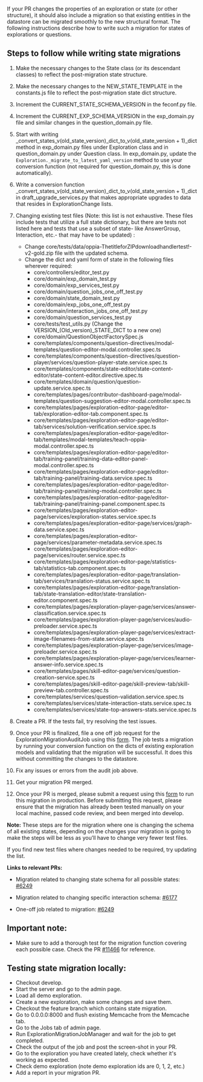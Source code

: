 If your PR changes the properties of an exploration or state (or other structure), it should also include a migration so that existing entities in the datastore can be migrated smoothly to the new structural format. The following instructions describe how to write such a migration for states of explorations or questions.

## Steps to follow while writing state migrations
1. Make the necessary changes to the State class (or its descendant classes) to reflect the post-migration state structure.
2. Make the necessary changes to the NEW_STATE_TEMPLATE in the constants.js file to reflect the post-migration state dict structure.
3. Increment the CURRENT_STATE_SCHEMA_VERSION in the feconf.py file.
4. Increment the CURRENT_EXP_SCHEMA_VERSION in the exp_domain.py file and similar changes in the question_domain.py file.
5. Start with writing _convert_states_v(old_state_version)_dict_to_v(old_state_version + 1)_dict method in exp_domain.py files under Exploration class and in question_domain.py under Question class. In exp_domain.py, update the ```Exploration._migrate_to_latest_yaml_version``` method to use your conversion function (not required for question_domain.py, this is done automatically).
6. Write a conversion function _convert_states_v(old_state_version)_dict_to_v(old_state_version + 1)_dict in draft_upgrade_services.py that makes appropriate upgrades to data that resides in ExplorationChange lists.
7. Changing existing test files (Note: this list is not exhaustive. These files include tests that utilize a full state dictionary, but there are tests not listed here and tests that use a subset of state- like AnswerGroup, Interaction, etc.- that may have to be updated) :
   - Change core/tests/data/oppia-ThetitleforZIPdownloadhandlertest!-v2-gold.zip file with the updated schema.
   - Change the dict and yaml form of state in the following files wherever required:
     - core/controllers/editor_test.py
     - core/domain/exp_domain_test.py
     - core/domain/exp_services_test.py
     - core/domain/question_jobs_one_off_test.py
     - core/domain/state_domain_test.py
     - core/domain/exp_jobs_one_off_test.py
     - core/domain/interaction_jobs_one_off_test.py
     - core/domain/question_services_test.py
     - core/tests/test_utils.py (Change the VERSION_(Old_version)_STATE_DICT to a new one)
     - core/domain/QuestionObjectFactorySpec.js
     - core/templates/components/question-directives/modal-templates/question-editor-modal.controller.spec.ts
     - core/templates/components/question-directives/question-player/services/question-player-state.service.spec.ts
     - core/templates/components/state-editor/state-content-editor/state-content-editor.directive.spec.ts
     - core/templates/domain/question/question-update.service.spec.ts
     - core/templates/pages/contributor-dashboard-page/modal-templates/question-suggestion-editor-modal.controller.spec.ts
     - core/templates/pages/exploration-editor-page/editor-tab/exploration-editor-tab.component.spec.ts
     - core/templates/pages/exploration-editor-page/editor-tab/services/solution-verification.service.spec.ts
     - core/templates/pages/exploration-editor-page/editor-tab/templates/modal-templates/teach-oppia-modal.controller.spec.ts
     - core/templates/pages/exploration-editor-page/editor-tab/training-panel/training-data-editor-panel-modal.controller.spec.ts
     - core/templates/pages/exploration-editor-page/editor-tab/training-panel/training-data.service.spec.ts
     - core/templates/pages/exploration-editor-page/editor-tab/training-panel/training-modal.controller.spec.ts
     - core/templates/pages/exploration-editor-page/editor-tab/training-panel/training-panel.component.spec.ts
     - core/templates/pages/exploration-editor-page/services/exploration-states.service.spec.ts
     - core/templates/pages/exploration-editor-page/services/graph-data.service.spec.ts
     - core/templates/pages/exploration-editor-page/services/parameter-metadata.service.spec.ts
     - core/templates/pages/exploration-editor-page/services/router.service.spec.ts
     - core/templates/pages/exploration-editor-page/statistics-tab/statistics-tab.component.spec.ts
     - core/templates/pages/exploration-editor-page/translation-tab/services/translation-status.service.spec.ts
     - core/templates/pages/exploration-editor-page/translation-tab/state-translation-editor/state-translation-editor.component.spec.ts
     - core/templates/pages/exploration-player-page/services/answer-classification.service.spec.ts
     - core/templates/pages/exploration-player-page/services/audio-preloader.service.spec.ts
     - core/templates/pages/exploration-player-page/services/extract-image-filenames-from-state.service.spec.ts
     - core/templates/pages/exploration-player-page/services/image-preloader.service.spec.ts
     - core/templates/pages/exploration-player-page/services/learner-answer-info.service.spec.ts
     - core/templates/pages/skill-editor-page/services/question-creation-service.spec.ts
     - core/templates/pages/skill-editor-page/skill-preview-tab/skill-preview-tab.controller.spec.ts
     - core/templates/services/question-validation.service.spec.ts
     - core/templates/services/state-interaction-stats.service.spec.ts
     - core/templates/services/state-top-answers-stats.service.spec.ts

8. Create a PR. If the tests fail, try resolving the test issues.
9. Once your PR is finalized, file a one off job request for the ExplorationMigrationAuditJob using this [form](https://docs.google.com/forms/d/e/1FAIpQLSfvYWscAn18ok06An1oQ54h1VmBHfCX8uuuV01kIvY9WX0-Ug/viewform). The job tests a migration by running your conversion function on the dicts of existing exploration models and validating that the migration will be successful. It does this without committing the changes to the datastore.
10. Fix any issues or errors from the audit job above.
11. Get your migration PR merged.
12. Once your PR is merged, please submit a request using this [form](https://docs.google.com/forms/d/e/1FAIpQLSfvYWscAn18ok06An1oQ54h1VmBHfCX8uuuV01kIvY9WX0-Ug/viewform) to run this migration in production. Before submitting this request, please ensure that the migration has already been tested manually on your local machine, passed code review, and been merged into develop.

**Note:** These steps are for the migration where one is changing the schema of all existing states, depending on the changes your migration is going to make the steps will be less as you’ll have to change very fewer test files.

If you find new test files where changes needed to be required, try updating the list.

**Links to relevant PRs:**
 - Migration related to changing state schema for all possible states: [#6249](https://github.com/oppia/oppia/pull/6249)

 - Migration related to changing specific interaction schema: [#6177](https://github.com/oppia/oppia/pull/6177)
 - One-off job related to migration: [#6249](https://github.com/oppia/oppia/pull/6249)

## Important note:

- Make sure to add a thorough test for the migration function covering each possible case. Check the PR [#11466](https://github.com/oppia/oppia/pull/11466/files) for reference.

## Testing state migration locally:

- Checkout develop.
- Start the server and go to the admin page.
- Load all demo exploration.
- Create a new exploration, make some changes and save them.
- Checkout the feature branch which contains state migration.
- Go to 0.0.0.0:8000 and flush existing Memcache from the Memcache tab.
- Go to the Jobs tab of admin page.
- Run ExplorationMigrationJobManager and wait for the job to get completed.
- Check the output of the job and post the screen-shot in your PR.
- Go to the exploration you have created lately, check whether it's working as expected.
- Check demo exploration (note demo exploration ids are 0, 1, 2, etc.)
- Add a report in your migration PR. 